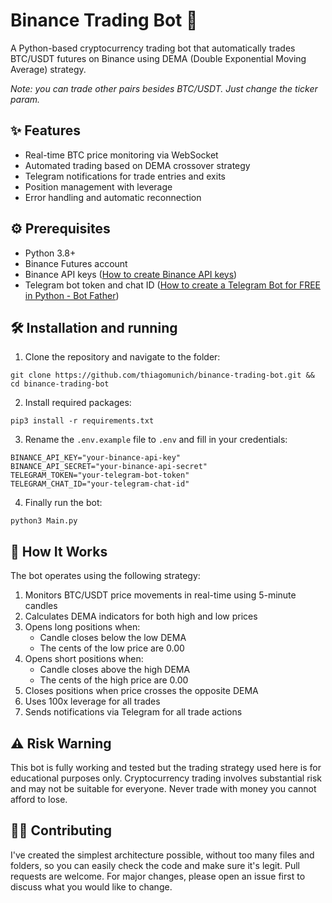 # Binance Trading Bot 🤖

A Python-based cryptocurrency trading bot that automatically trades BTC/USDT futures on Binance using DEMA (Double Exponential Moving Average) strategy.

*Note: you can trade other pairs besides BTC/USDT. Just change the ticker param.*

## ✨ Features

- Real-time BTC price monitoring via WebSocket
- Automated trading based on DEMA crossover strategy
- Telegram notifications for trade entries and exits
- Position management with leverage
- Error handling and automatic reconnection

## ⚙️ Prerequisites

- Python 3.8+
- Binance Futures account
- Binance API keys ([How to create Binance API keys](https://www.binance.com/en/support/faq/how-to-create-api-360002502072))
- Telegram bot token and chat ID ([How to create a Telegram Bot for FREE in Python - Bot Father](https://www.youtube.com/watch?v=URPIZZNr_2M&ab_channel=Indently))

## 🛠️ Installation and running

1. Clone the repository and navigate to the folder:
```
git clone https://github.com/thiagomunich/binance-trading-bot.git && cd binance-trading-bot
```

2. Install required packages:
```
pip3 install -r requirements.txt
```

3. Rename the `.env.example` file to `.env` and fill in your credentials:
```
BINANCE_API_KEY="your-binance-api-key"
BINANCE_API_SECRET="your-binance-api-secret"
TELEGRAM_TOKEN="your-telegram-bot-token"
TELEGRAM_CHAT_ID="your-telegram-chat-id"
```

4. Finally run the bot:
```
python3 Main.py
```

## 🔎 How It Works

The bot operates using the following strategy:

1. Monitors BTC/USDT price movements in real-time using 5-minute candles
2. Calculates DEMA indicators for both high and low prices
3. Opens long positions when:
   - Candle closes below the low DEMA
   - The cents of the low price are 0.00
4. Opens short positions when:
   - Candle closes above the high DEMA
   - The cents of the high price are 0.00
5. Closes positions when price crosses the opposite DEMA
6. Uses 100x leverage for all trades
7. Sends notifications via Telegram for all trade actions

## ⚠️ Risk Warning

This bot is fully working and tested but the trading strategy used here is for educational purposes only. Cryptocurrency trading involves substantial risk and may not be suitable for everyone. Never trade with money you cannot afford to lose.

## 🧑‍💻 Contributing
I've created the simplest architecture possible, without too many files and folders, so you can easily check the code and make sure it's legit.
Pull requests are welcome. For major changes, please open an issue first to discuss what you would like to change.
